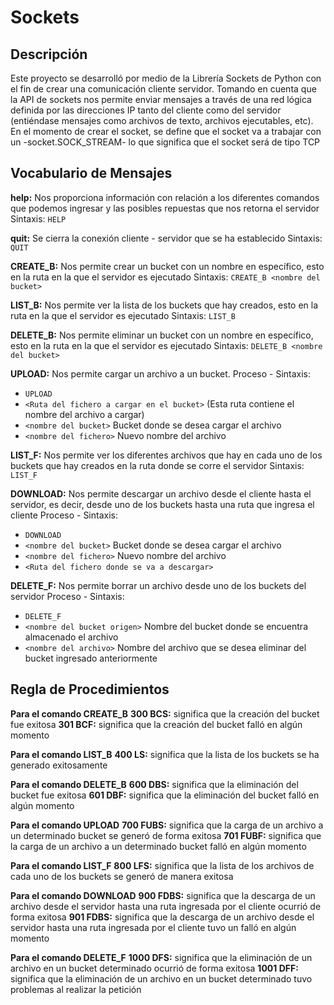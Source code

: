 # Sockets

 ## Descripción

 Este proyecto se desarrolló por medio de la Librería Sockets de Python con el fin de crear una comunicación cliente servidor.
 Tomando en cuenta que la API de sockets nos permite enviar mensajes a través de una red lógica definida por las direcciones IP tanto del
 cliente como del servidor (entiéndase mensajes como archivos de texto, archivos ejecutables, etc).
 En el momento de crear el socket, se define que el socket va a trabajar con un -socket.SOCK_STREAM- lo que significa que el socket será de tipo TCP

## Vocabulario de Mensajes
 **help:** Nos proporciona información con relación a los diferentes comandos que podemos ingresar y las posibles repuestas que nos retorna el servidor
 Sintaxis:
 ```HELP```
 
**quit:** Se cierra la conexión cliente - servidor que se ha establecido
 Sintaxis:
 ```QUIT```
 
**CREATE_B:** Nos permite crear un bucket con un nombre en específico, esto en la ruta en la que el servidor es ejecutado
 Sintaxis:
 ```CREATE_B <nombre del bucket>```
 
**LIST_B:** Nos permite ver la lista de los buckets que hay creados, esto en la ruta en la que el servidor es ejecutado
 Sintaxis:
 ```LIST_B```
 
**DELETE_B:** Nos permite eliminar un bucket con un nombre en específico, esto en la ruta en la que el servidor es ejecutado
 Sintaxis:
 ```DELETE_B <nombre del bucket>```

**UPLOAD:** Nos permite cargar un archivo a un bucket.
 Proceso - Sintaxis:
 - ```UPLOAD```
 - ```<Ruta del fichero a cargar en el bucket>``` (Esta ruta contiene el nombre del archivo a cargar)
 - ```<nombre del bucket>``` Bucket donde se desea cargar el archivo
 - ```<nombre del fichero>``` Nuevo nombre del archivo

**LIST_F:** Nos permite ver los diferentes archivos que hay en cada uno de los buckets que hay creados en la ruta donde se corre el servidor
 Sintaxis:
 ```LIST_F```

**DOWNLOAD:** Nos permite descargar un archivo desde el cliente hasta el servidor, es decir, desde uno de los buckets hasta una ruta que ingresa el cliente
 Proceso - Sintaxis:
 - ```DOWNLOAD```
 - ```<nombre del bucket>``` Bucket donde se desea cargar el archivo
 - ```<nombre del fichero>``` Nuevo nombre del archivo
 - ```<Ruta del fichero donde se va a descargar>```
 
**DELETE_F:** Nos permite borrar un archivo desde uno de los buckets del servidor
 Proceso - Sintaxis:
 - ```DELETE_F```
 - ```<nombre del bucket origen>``` Nombre del bucket donde se encuentra almacenado el archivo
 - ```<nombre del archivo>``` Nombre del archivo que se desea eliminar del bucket ingresado anteriormente

## Regla de Procedimientos

 **Para el comando CREATE_B**
 **300 BCS:** significa que la creación del bucket fue exitosa
 **301 BCF:** significa que la creación del bucket falló en algún momento

 **Para el comando LIST_B**
 **400 LS:** significa que la lista de los buckets se ha generado exitosamente
 
 **Para el comando DELETE_B**
 **600 DBS:** significa que la eliminación del bucket fue exitosa
 **601 DBF:** significa que la eliminación del bucket falló en algún momento

 **Para el comando UPLOAD**
 **700 FUBS:** significa que la carga de un archivo a un determinado bucket se generó de forma exitosa
 **701 FUBF:** significa que la carga de un archivo a un determinado bucket falló en algún momento

 **Para el comando LIST_F**
 **800 LFS:** significa que la lista de los archivos de cada uno de los buckets se generó de manera exitosa

 **Para el comando DOWNLOAD**
 **900 FDBS:** significa que la descarga de un archivo desde el servidor hasta una ruta ingresada por el cliente ocurrió de forma exitosa
 **901 FDBS:** significa que la descarga de un archivo desde el servidor hasta una ruta ingresada por el cliente tuvo un falló en algún momento

 **Para el comando DELETE_F**
 **1000 DFS:** significa que la eliminación de un archivo en un bucket determinado ocurrió de forma exitosa
 **1001 DFF:** significa que la eliminación de un archivo en un bucket determinado tuvo problemas al realizar la petición
